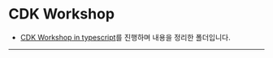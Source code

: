 # CDK Workshop

- [CDK Workshop in typescript](https://cdkworkshop.com/20-typescript.html)를 진행하며 내용을 정리한 폴더입니다.

---
